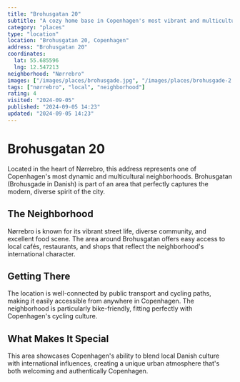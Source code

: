```yaml
---
title: "Brohusgatan 20"
subtitle: "A cozy home base in Copenhagen's most vibrant and multicultural neighborhood."
category: "places"
type: "location"
location: "Brohusgatan 20, Copenhagen"
address: "Brohusgatan 20"
coordinates:
  lat: 55.685596
  lng: 12.547213
neighborhood: "Nørrebro"
images: ["/images/places/brohusgade.jpg", "/images/places/brohusgade-2.png"]
tags: ["nørrebro", "local", "neighborhood"]
rating: 4
visited: "2024-09-05"
published: "2024-09-05 14:23"
updated: "2024-09-05 14:23"
---
```


# Brohusgatan 20

Located in the heart of Nørrebro, this address represents one of Copenhagen's most dynamic and multicultural neighborhoods. Brohusgatan (Brohusgade in Danish) is part of an area that perfectly captures the modern, diverse spirit of the city.

## The Neighborhood

Nørrebro is known for its vibrant street life, diverse community, and excellent food scene. The area around Brohusgatan offers easy access to local cafés, restaurants, and shops that reflect the neighborhood's international character.

## Getting There

The location is well-connected by public transport and cycling paths, making it easily accessible from anywhere in Copenhagen. The neighborhood is particularly bike-friendly, fitting perfectly with Copenhagen's cycling culture.

## What Makes It Special

This area showcases Copenhagen's ability to blend local Danish culture with international influences, creating a unique urban atmosphere that's both welcoming and authentically Copenhagen.